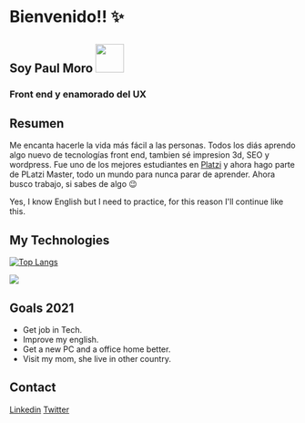# Bienvenido!! :sparkles:

## Soy Paul Moro <img src="https://raw.githubusercontent.com/MartinHeinz/MartinHeinz/master/wave.gif" width="50px">
### Front end y enamorado del UX

## Resumen

Me encanta hacerle la vida más fácil a las personas. Todos los diás aprendo algo nuevo de tecnologías front end, tambien sé impresion 3d, SEO y wordpress. Fue uno de los mejores estudiantes en [Platzi](https://platzi.com/) y ahora hago parte de PLatzi Master, todo un mundo para nunca parar de aprender.
Ahora busco trabajo, si sabes de algo :wink:

Yes, I know English but I need to practice, for this reason I'll continue like this.

## My Technologies

[![Top Langs](https://github-readme-stats.vercel.app/api/top-langs/?username=paulmoro&layout=compact)](https://github.com/paulmoro/github-readme-stats)

![](https://i.imgur.com/5BmhUmu.png)

## Goals 2021

- Get job in Tech.
- Improve my english.
- Get a new PC and a office home better.
- Visit my mom, she live in other country.

## Contact

[Linkedin](https://www.linkedin.com/in/paulmoro/)
[Twitter](https://twitter.com/PaulMoro9)

<!--
**PaulMoro/PaulMoro** is a ✨ _special_ ✨ repository because its `README.md` (this file) appears on your GitHub profile.

Here are some ideas to get you started:

- 🔭 I’m currently working on ...
- 🌱 I’m currently learning ...
- 👯 I’m looking to collaborate on ...
- 🤔 I’m looking for help with ...
- 💬 Ask me about ...
- 📫 How to reach me: ...
- 😄 Pronouns: ...
- ⚡ Fun fact: ...
-->
